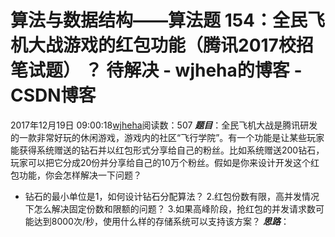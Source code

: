 # 算法与数据结构——算法题 154：全民飞机大战游戏的红包功能（腾讯2017校招笔试题） ？ 待解决 - wjheha的博客 - CSDN博客
2017年12月19日 09:00:18[wjheha](https://me.csdn.net/wjheha)阅读数：507
***题目***：全民飞机大战是腾讯研发的一款非常好玩的休闲游戏，游戏内的社区“飞行学院”。有一个功能是让某些玩家能获得系统赠送的钻石并以红包形式分享给自己的粉丝。比如系统赠送200钻石，玩家可以把它分成20份并分享给自己的10万个粉丝。假如是你来设计开发这个红包功能，你会怎样解决一下问题？
- 钻石的最小单位是1，如何设计钻石分配算法？ 
2.红包份数有限，高并发情况下怎么解决固定份数和限额的问题？ 
3.如果高峰阶段，抢红包的并发请求数可能达到8000次/秒，使用什么样的存储系统可以支持该方案？
***思路***：
